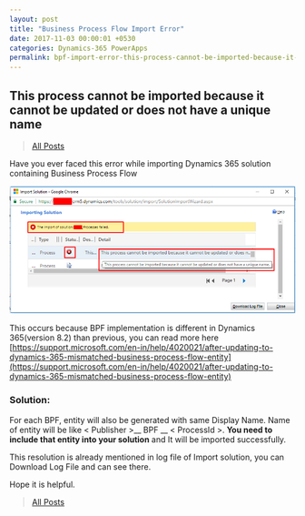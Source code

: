 ```yaml
---
layout: post
title: "Business Process Flow Import Error"
date: 2017-11-03 00:00:01 +0530
categories: Dynamics-365 PowerApps
permalink: bpf-import-error-this-process-cannot-be-imported-because-it-cannot-be-updated-or-does-not-have-a-unique-name-dynamics-365
---
```


## This process cannot be imported because it cannot be updated or does not have a unique name

>[All Posts](https://www.ashishvishwakarma.com/posts/)

Have you ever faced this error while importing Dynamics 365 solution containing Business Process Flow

![Import Solution Error](assets/2017-11-03/Import_Solution_Error.png)

This occurs because BPF implementation is different in Dynamics 365(version 8.2) than previous, you can read more here [https://support.microsoft.com/en-in/help/4020021/after-updating-to-dynamics-365-mismatched-business-process-flow-entity](https://support.microsoft.com/en-in/help/4020021/after-updating-to-dynamics-365-mismatched-business-process-flow-entity)

### Solution:

For each BPF, entity will also be generated with same Display Name. Name of entity will be like < Publisher >__ BPF __ < ProcessId >. **You need to include that entity into your solution** and It will be imported successfully.

This resolution is already mentioned in log file of Import solution, you can Download Log File and can see there.

Hope it is helpful.

>[All Posts](https://www.ashishvishwakarma.com/posts/)
